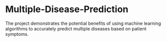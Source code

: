 # Multiple-Disease-Prediction

The project demonstrates the potential benefits of using machine learning algorithms to accurately predict multiple diseases based on patient symptoms.
